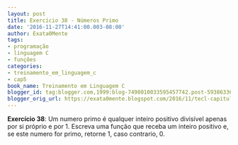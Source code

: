 ```yaml
---
layout: post
title: Exercício 38 - Números Primo
date: '2016-11-27T14:41:00.003-08:00'
author: Exata0Mente
tags:
- programação
- linguagem C
- funções
categories:
- treinamento_em_linguagem_c
- cap5
book_name: Treinamento em Linguagem C
blogger_id: tag:blogger.com,1999:blog-7498010033595457742.post-5938633672341099338
blogger_orig_url: https://exata0mente.blogspot.com/2016/11/tecl-capitulo-5-exercicio-38-numeros.html
---
```


**Exercício 38**: Um numero primo é qualquer inteiro positivo divisível apenas por si próprio e por 1. Escreva uma função que receba um inteiro positivo e, se este numero for primo, retorne 1, caso contrario, 0.
